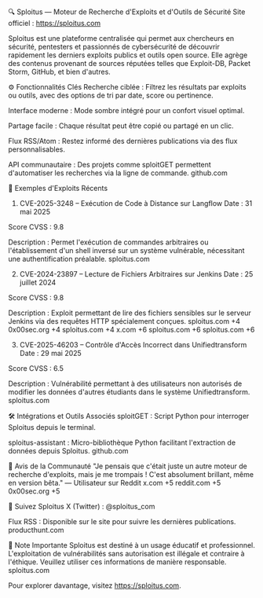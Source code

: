 
🔍 Sploitus — Moteur de Recherche d'Exploits et d'Outils de Sécurité
Site officiel : https://sploitus.com

Sploitus est une plateforme centralisée qui permet aux chercheurs en sécurité, pentesters et passionnés de cybersécurité de découvrir rapidement les derniers exploits publics et outils open source. Elle agrège des contenus provenant de sources réputées telles que Exploit-DB, Packet Storm, GitHub, et bien d'autres.

⚙️ Fonctionnalités Clés
Recherche ciblée : Filtrez les résultats par exploits ou outils, avec des options de tri par date, score ou pertinence.

Interface moderne : Mode sombre intégré pour un confort visuel optimal.

Partage facile : Chaque résultat peut être copié ou partagé en un clic.

Flux RSS/Atom : Restez informé des dernières publications via des flux personnalisables.

API communautaire : Des projets comme sploitGET permettent d'automatiser les recherches via la ligne de commande.
github.com

🧪 Exemples d'Exploits Récents
1. CVE-2025-3248 – Exécution de Code à Distance sur Langflow
Date : 31 mai 2025

Score CVSS : 9.8

Description : Permet l'exécution de commandes arbitraires ou l'établissement d'un shell inversé sur un système vulnérable, nécessitant une authentification préalable.
sploitus.com

2. CVE-2024-23897 – Lecture de Fichiers Arbitraires sur Jenkins
Date : 25 juillet 2024

Score CVSS : 9.8

Description : Exploit permettant de lire des fichiers sensibles sur le serveur Jenkins via des requêtes HTTP spécialement conçues.
sploitus.com
+4
0x00sec.org
+4
sploitus.com
+4
x.com
+6
sploitus.com
+6
sploitus.com
+6

3. CVE-2025-46203 – Contrôle d'Accès Incorrect dans Unifiedtransform
Date : 29 mai 2025

Score CVSS : 6.5

Description : Vulnérabilité permettant à des utilisateurs non autorisés de modifier les données d'autres étudiants dans le système Unifiedtransform.
sploitus.com

🛠️ Intégrations et Outils Associés
sploitGET : Script Python pour interroger Sploitus depuis le terminal.

sploitus-assistant : Micro-bibliothèque Python facilitant l'extraction de données depuis Sploitus.
github.com

💬 Avis de la Communauté
"Je pensais que c'était juste un autre moteur de recherche d'exploits, mais je me trompais ! C'est absolument brillant, même en version bêta."
— Utilisateur sur Reddit
x.com
+5
reddit.com
+5
0x00sec.org
+5

📢 Suivez Sploitus
X (Twitter) : @sploitus_com

Flux RSS : Disponible sur le site pour suivre les dernières publications.
producthunt.com

📝 Note Importante
Sploitus est destiné à un usage éducatif et professionnel. L'exploitation de vulnérabilités sans autorisation est illégale et contraire à l'éthique. Veuillez utiliser ces informations de manière responsable.
sploitus.com

Pour explorer davantage, visitez https://sploitus.com.
